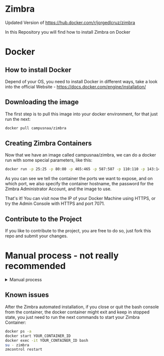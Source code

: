 
# Zimbra
Updated Version of <https://hub.docker.com/r/jorgedlcruz/zimbra>

In this Repository you will find how to install Zimbra on Docker

# Docker

## How to install Docker

Depend of your OS, you need to install Docker in different ways, take a look into the official Website - <https://docs.docker.com/engine/installation/>

## Downloading the image

The first step is to pull this image into your docker environment, for that just run the next:

```bash
docker pull campusnaa/zimbra
```

## Creating Zimbra Containers

Now that we have an image called campusnaa/zimbra, we can do a docker run with some special parameters, like this:

```bash
docker run -p 25:25 -p 80:80 -p 465:465 -p 587:587 -p 110:110 -p 143:143 -p 993:993 -p 995:995 -p 443:443 -p 8080:8080 -p 8443:8443 -p 7071:7071 -p 9071:9071 -h zimbra-docker.zimbra.io --dns 127.0.0.1 --dns 8.8.8.8 -i -t -e PASSWORD=Zimbra2017 campusnaa/zimbra:latest
```

As you can see we tell the container the ports we want to expose, and on which port, we also specify the container hostname, the password for the Zimbra Administrator Account, and the image to use.

That's it! You can visit now the IP of your Docker Machine using HTTPS, or try the Admin Console with HTTPS and port 7071.

## Contribute to the Project

If you like to contribute to the project, you are free to do so, just fork this repo and submit your changes.

# Manual process - not really recommended

<details>
  <summary>Manual process</summary>

## Creating the Zimbra Image

The content of the Dockerfile and the start.sh is based on the next Script - ZimbraEasyInstall. The Dockerfile creates a Ubuntu Server 16.04 image and install on it all the OS dependencies which Zimbra needs, then when the container is launched, automatically starts with the start.sh script which creates an auto-config file which is injected during the zimbra Installation.

### Using git

Download from github, you will need git installed on your OS

```bash
git clone https://github.com/tekouin-wescale/ZimbraCampusna.git
```

### Using wget

For those who want to use wget, follow the next instructions to download the Zimbra-docker package. You might need wget and unzip installed on your OS

```bash
wget https://github.com/tekouin-wescale/ZimbraCampusna/archive/main.zip
unzip main.zip
```

### Build the image using the Dockerfile

The `Makefile` in the docker/ directory provides you with a convenient way to build your docker image. You will need make on your OS. Just run

```bash
cd Campusnazimbra/docker
sudo make
```

The default image name is Campusnazimbra.

### Deploy the Docker container

Now, to deploy the container based on the previous image. As well as publish the Zimbra Collaboration ports, the hostname and the proper DNS, as you want to use bind as a local DNS nameserver within the container, also we will send the password that we want to our Zimbra Server like admin password, mailbox, LDAP, etc.: Syntax:

```bash
docker run -p PORTS -h HOSTNAME.DOMAIN --dns DNS_SERVER -i -t -e PASSWORD=YOUR_PASSWORD NAME_OF_DOCKER_IMAGE
```

Example:

```bash
docker run -p 25:25 -p 80:80 -p 465:465 -p 587:587 -p 110:110 -p 143:143 -p 993:993 -p 995:995 -p 443:443 -p 8080:8080 -p 8443:8443 -p 7071:7071 -p 9071:9071 -h zimbra-docker.zimbra.io --dns 127.0.0.1 --dns 8.8.8.8 -i -t -e PASSWORD=Zimbra2017 campusnaa/zimbra:latest
```

This will create the container in few seconds, and run automatically the start.sh:

* Install a DNS Server based in dnsmasq
* Configure all the DNS Server to resolve automatically internal the MX and the hostname that we define while launch the container.
* Install a fresh Zimbra Collaboration 10.0.0 within Zimbra Chat and Drive!
* Create 2 files to automate the Zimbra Collaboration installation, the keystrokes and the config.defaults.
* Launch the installation of Zimbra based only in the .install.sh -s
* Inject the config.defaults file with all the parameters that is auto configured with the Hostname, domain, IP, and password that you define before.

The script takes a few minutes, dependent on the your Internet Speed, and resources.

</details>

## Known issues

After the Zimbra automated installation, if you close or quit the bash console from the container, the docker container might exit and keep in stopped state, you just need to run the next commands to start your Zimbra Container:

```bash
docker ps -a 
docker start YOUR_CONTAINER_ID
docker exec -it YOUR_CONTAINER_ID bash
su - zimbra
zmcontrol restart
```
